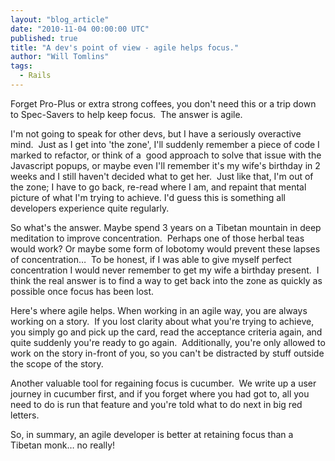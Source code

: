 ```yaml
---
layout: "blog_article"
date: "2010-11-04 00:00:00 UTC"
published: true
title: "A dev's point of view - agile helps focus."
author: "Will Tomlins"
tags:
  - Rails
---
```


<p>Forget Pro-Plus or extra strong coffees, you don&#39;t need this or a trip down to Spec-Savers to help keep focus.&nbsp; The answer is agile.</p>
<p>I&#39;m not going to speak for other devs, but I have a seriously overactive mind.&nbsp; Just as I get into &#39;the zone&#39;, I&#39;ll suddenly remember a piece of code I marked to refactor, or think of a&nbsp; good approach to solve that issue with the Javascript popups, or maybe even I&#39;ll remember it&#39;s my wife&#39;s birthday in 2 weeks and I still haven&#39;t decided what to get her.&nbsp; Just like that, I&#39;m out of the zone; I have to go back, re-read where I am, and repaint that mental picture of what I&#39;m trying to achieve. I&#39;d guess this is something all developers experience quite regularly.</p>
<p>So what&#39;s the answer. Maybe spend 3 years on a Tibetan mountain in deep meditation to improve concentration.&nbsp; Perhaps one of those herbal teas would work? Or maybe some form of lobotomy would prevent these lapses of concentration&hellip;&nbsp; To be honest, if I was able to give myself perfect concentration I would never remember to get my wife a birthday present.&nbsp; I think the real answer is to find a way to get back into the zone as quickly as possible once focus has been lost.</p>
<p>Here&#39;s where agile helps. When working in an agile way, you are always working on a story.&nbsp; If you lost clarity about what you&#39;re trying to achieve, you simply go and pick up the card, read the acceptance criteria again, and quite suddenly you&#39;re ready to go again.&nbsp; Additionally, you&#39;re only allowed to work on the story in-front of you, so you can&#39;t be distracted by stuff outside the scope of the story.</p>
<p>Another valuable tool for regaining focus is cucumber.&nbsp; We write up a user journey in cucumber first, and if you forget where you had got to, all you need to do is run that feature and you&#39;re told what to do next in big red letters.</p>
<p>So, in summary, an agile developer is better at retaining focus than a Tibetan monk&hellip; no really!</p>
<p>&nbsp;</p>

